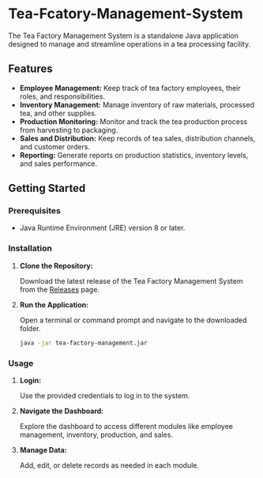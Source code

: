 # Tea-Fcatory-Management-System


The Tea Factory Management System is a standalone Java application designed to manage and streamline operations in a tea processing facility.

## Features

- **Employee Management:** Keep track of tea factory employees, their roles, and responsibilities.
- **Inventory Management:** Manage inventory of raw materials, processed tea, and other supplies.
- **Production Monitoring:** Monitor and track the tea production process from harvesting to packaging.
- **Sales and Distribution:** Keep records of tea sales, distribution channels, and customer orders.
- **Reporting:** Generate reports on production statistics, inventory levels, and sales performance.

## Getting Started

### Prerequisites

- Java Runtime Environment (JRE) version 8 or later.

### Installation

1. **Clone the Repository:**

    Download the latest release of the Tea Factory Management System from the [Releases](https://github.com/KavinduThareen/Tea-Factory-Management-System/releases) page.

2. **Run the Application:**

    Open a terminal or command prompt and navigate to the downloaded folder.

    ```bash
    java -jar tea-factory-management.jar
    ```


### Usage

1. **Login:**

    Use the provided credentials to log in to the system.

2. **Navigate the Dashboard:**

    Explore the dashboard to access different modules like employee management, inventory, production, and sales.

3. **Manage Data:**

    Add, edit, or delete records as needed in each module.



